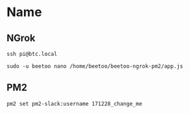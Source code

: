 

# Name

## NGrok

`ssh pi@btc.local`

`sudo -u beetoo nano /home/beetoo/beetoo-ngrok-pm2/app.js`



## PM2

`pm2 set pm2-slack:username 171228_change_me`

